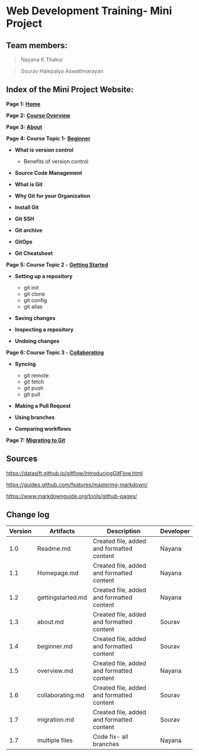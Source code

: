 
# **Web Development Training- Mini Project**

## **Team members:**

>Nayana K Thakur

>Sourav Halepalya Aswathnarayan 

## **Index of the Mini Project Website:**

**Page 1:** 
[**Home**](pages/Homepage.md)

**Page 2:**
[**Course Overview**](pages/overview.md)

**Page 3:**
[**About**](pages/about.md)

**Page 4: Course Topic 1-** [**Beginner**](pages/beginner.md)

* **What is version control**

  * Benefits of version control

* **Source Code Management**

* **What is Git**

* **Why Git for your Organization**

* **Install Git**

* **Git SSH**

* **Git archive**

* **GitOps**

* **Git Cheatsheet**

**Page 5: Course Topic 2 -** [**Getting Started**](pages/gettingstarted.md)

* **Setting up a repository**

  * git init
  * git clone
  * git config
  * git alias

* **Saving changes**

* **Inspecting a repository**

* **Undoing changes**


**Page 6: Course Topic 3 -** [**Collaborating**](pages/collaborating.md)


* **Syncing**

  * git remote
  * git fetch
  * git push
  * git pull

* **Making a Pull Request**

* **Using branches**

* **Comparing workflows**

**Page 7:**
[**Migrating to Git**](pages/migration.md)

## Sources
https://datasift.github.io/gitflow/IntroducingGitFlow.html

https://guides.github.com/features/mastering-markdown/

https://www.markdownguide.org/tools/github-pages/

## Change log
Version | Artifacts | Description | Developer
------------ | ------------- | ------------- | ------------- |
1.0 | Readme.md | Created file, added and formatted content | Nayana
1.1|  Homepage.md| Created file, added and formatted content | Nayana 
1.2|  gettingstarted.md| Created file, added and formatted content | Nayana
1.3|  about.md| Created file, added and formatted content | Sourav
1.4|  beginner.md| Created file, added and formatted content | Sourav
1.5|  overview.md| Created file, added and formatted content| Nayana|
1.6|  collaborating.md| Created file, added and formatted content | Sourav
1.7|  migration.md| Created file, added and formatted content | Sourav
1.7|  multiple files| Code fix- all branches | Nayana